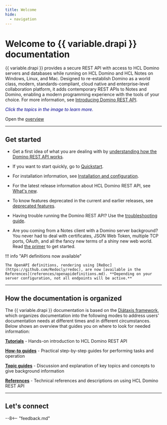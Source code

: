 ```yaml
---
title: Welcome
hide:
  - navigation
---
```


# Welcome to {{ variable.drapi }} documentation

{{ variable.drapi }} provides a secure REST API with access to HCL Domino servers and databases while running on HCL Domino and HCL Notes on Windows, Linux, and Mac. Designed to re-establish Domino as a world class, modern, standards-compliant, cloud native and enterprise-level collaboration platform, it adds contemporary REST APIs to Notes and Domino, enabling a modern programming experience with the tools of your choice. For more information, see [Introducing Domino REST API](topicguides/introducingrestapi.md).

<span style="color:darkblue">*Click the topics in the image to learn more.*</span>

<object type="image/svg+xml" data="assets/images/svg/keepblockdiagram.svg" width="90%">
Open the <a href="assets/images/svg/keepblockdiagram.svg">overview</a>
</object>

---

## Get started

- Get a first idea of what you are dealing with by [understanding how the Domino REST API works](topicguides/understanding.md).

- If you want to start quickly, go to [Quickstart](tutorial/quickstart.md).

- For installation information, see [Installation and configuration](tutorial/installconfig/index.md).

- For the latest release information about HCL Domino REST API, see [What's new](whatsnew/index.md).

- To know features deprecated in the current and earlier releases, see [deprecated features](references/deprecated.md).

- Having trouble running the Domino REST API? Use the [troubleshooting guide](references/troubleshooting.md).

- Are you coming from a Notes client with a Domino server background? You never had to deal with certificates, JSON Web Token, multiple TCP ports, OAuth, and all the fancy new terms of a shiny new web world. Read [the primer](topicguides/notesprimer.md) to get started.

!!! info "API definitions now available"

    The OpenAPI definitions, rendering using [ReDoc](https://github.com/Redocly/redoc), are now [available in the References](references/openapidefinitions.md). **Depending on your server configuration, not all endpoints will be active.**

<!-- For everything that admin needs to know, use the [Admin cheat sheet](references/admincheatsheet.md).-->
---

## How the documentation is organized

The {{ variable.drapi }} documentation is based on the [Diátaxis framework](https://diataxis.fr/), which organizes documentation into the following modes to address users' documentation needs at different times and in different circumstances. Below shows an overview that guides you on where to look for needed information:

**[Tutorials](tutorial/index.md)** - Hands-on introduction to HCL Domino REST API

**[How-to guides](howto/index.md)** - Practical step-by-step guides for performing tasks and operation

**[Topic guides](topicguides/index.md)** - Discussion and explanation of key topics and concepts to give background information

**[References](references/index.md)** - Technical references and descriptions on using HCL Domino REST API

---

## Let's connect

--8<-- "feedback.md"
